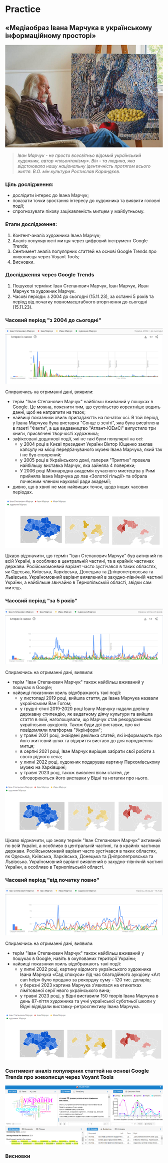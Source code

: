 # Practice

## «Медіаобраз Івана Марчука в українському інформаційному просторі»

![Screnshhot](https://github.com/DmytroStruk1/Practice/blob/main/%D0%86%D0%B2%D0%B0%D0%BD%20%D0%9C%D0%B0%D1%80%D1%87%D1%83%D0%BA%20%D1%84%D0%BE%D1%82%D0%BE.jpg)

>_Іван Марчук - не просто всесвітньо відомий український художник, автор «пльонтанізму». Він - та людина, яка відстоювала нашу національну ідентичність протягом всього життя. В.О. мін культури Ростислав Карандєєв._

### Ціль дослідження:
- дослідити інтерес до Івана Марчук; 
- показати точки зростання інтересу до художника та виявити головні події;
- спрогнозувати пікову зацікавленість митцем у майбутньому. 

### Етапи дослідження:
1. Контент-аналіз художника Івана Марчук;
2. Аналіз популярності митця через цифровий інструмент Google Trends;
3. Сентимент аналіз популярних статтей на основі Google Trends про живописця через Voyant Tools;
4. Висновки.

### Дослідження через Google Trends
1. Пошукові терміни: Іван Степанович Марчук, Іван Марчук, Иван Марчук та художник Марчук.
2. Часові періоди: з 2004 до сьогодні (15.11.23), за останні 5 років та період від початку повномасштабного вторгнення до сьогодні (15.11.23).

### Часовий період "з 2004 до сьогодні"   
![Screnshhot](https://github.com/DmytroStruk1/Practice/blob/main/%D0%97%202004%20%D1%80%D0%BE%D0%BA%D1%83%20%D0%B4%D0%BE....png)

Спираючись на отриманні дані, виявили:
- терім "Іван Степанович Марчук" найбільш вживаний у пошуках в Google. Це можна, пояснити тим, що суспільство коректніше водить данні, щоб не натрапити на тезок;
- найвищі показники хвиль припадаютть на початок осі. В той період, у Івана Марчука була виставка "Сонце в зеніті", яка була висвітлена в газеті "Факти", а ще видавництво "Атлант-ЮЕмСі" випустило три книги, присвячені творчості художника;
- зафіксовані додаткові події, які не такі були популярні на осі:  
  + у 2004 році в Києві президент України Віктор Ющенко заклав капсулу на місці передбачуваного музею Івана Марчука, який так і не був створений;
  + у 2005 році в Українського домі, галерея "Триптих" провела найбільшу виставка Марчук, яка зайняла 4 поверехи;
  + У 2006 році Міжнародна академія сучасного мистецтва у Римі прийняла Івана Марчука до лав «Золотої гільдії» та обрала почесним членом наукової ради академії;
- дивно, що в хвилі не має найвищих точок, щодо інщих часових періодах. 

![Screnshhot](https://github.com/DmytroStruk1/Practice/blob/main/%D0%9C%D0%B0%D1%80%D1%87%D1%83%D0%BA%20%D0%B7%202004%20%D0%B4%D0%BE%20%D1%81%D1%8C%D0%BE%D0%B3%D0%BE%D0%B4%D0%BD%D1%96.png)

Цікаво відзначити, що термін "Іван Степанович Марчук" був активний по всій Україні, а особливо в центральній частині, та в крайніх частинах держави. 
Російськомонвий варіант часто зустічався в таких областях, як Одеська, Київська, Харківська, Донецька та Дніпропетровська та Львівська. 
Україномовний варіант виявлений в захудно-північній частині України, а найбільше звичайно в Тернопільській області, звідки сам митець. 

### Часовий період "за 5 років"   
![Screnshhot](https://github.com/DmytroStruk1/Practice/blob/main/%D0%9C%D0%B0%D1%80%D1%87%D1%83%D0%BA%20%D0%BE%D1%81%D1%82%D0%B0%D0%BD%D0%BD%D1%96%205%20%D1%80%D0%BE%D0%BA%D1%96%D0%B2.png)

Спираючись на отриманні дані, виявили:
- терім "Іван Степанович Марчук" також найбільш вживаний у пошуках в Google;
- найвищі показники хвиль відображають такі події:
   + у листопаді 2019 році, вийшла стаття, де Івана Марчука назвали українським Ван Гогом;
   + у грудні-січні 2019-2020 році Івану Марчуку надали довічну державну стипендію, як видатному діячу культури та вийшла стаття в якій, наголошували, що Марчук став рекордсменом українських аукціонів. Також буди дві виставки, про які повідомляли платформа "Укрінформ";
   + у травні 2021 році, знайдені декілька статей, які інформацють про його життєвий шлях та відкриття виставо до дня народження митця;
   + в серпні 2021 році, Іван Марчук виріщив забрати свої роботи з свого рідного села;
   + у липні 2022 році, художник подарував картину Пархомівському музею на Харківщині;
   + у травні 2023 році, також виявлені вісім статей, де обговорюються його виставки у Відні та нотатки про нього. 

![Screnshhot](https://github.com/DmytroStruk1/Practice/blob/main/%D0%9C%D0%B0%D1%80%D1%87%D1%83%D0%BA%20%D0%B7%D0%B0%205%20%D1%80%D0%BE%D0%BA%D1%96%D0%B2%20%D1%96%20%D0%B4%D0%BE%20%D1%81%D1%8C%D0%B3%D0%BE%D0%B4%D0%BD%D1%96.png)

Цікаво відзначити, що знову термін "Іван Степанович Марчук" активний по всій Україні, а особливо в центральній частині, та в крайніх частинах держави. 
Російськомонвий варіант часто зустічався в таких областях, як Одеська, Київська, Харківська, Донецька та Дніпропетровська та Львівська. 
Україномовний варіант виявлений в захудно-північній частині України, а особливо в Тернопільській області. 

### Часовий період "від початку повно"   
![Screnshhot](https://github.com/DmytroStruk1/Practice/blob/main/%D0%92%D1%96%D0%B4%20%D0%BF%D0%BE%D1%87%D0%B0%D1%82%D0%BA%D1%83%20%D0%B2%D1%96%D0%B9%D0%BD%D0%B8.png)

Спираючись на отриманні дані, виявили:
- терім "Іван Степанович Марчук" також найбільш вживаний у пошуках в Google, навіть в окупованих території України;
- найвищі показники хвиль відображають такі події:
   + у липні 2022 році, картину відомого українського художника Івана Марчука «Сад спокуси» під час благодійного аукціону «Art can help» було продано за рекордну суму - 120 тис. доларів;
   + у березні 2023 картина Марчука з'явилася на етикетках лімітованої серії нвого українського вина;
   + у травні 2023 році, у Відні виставили 150 творів Івана Марчука в день 87-ліття художника та учні української суботньої школи у Відні відвідали виставку-ретроспективу Івана Марчука. 
  
![Screnshhot](https://github.com/DmytroStruk1/Practice/blob/main/%D0%9C%D0%B0%D1%80%D1%87%D1%83%D0%BA%20%D0%B2%D1%96%D0%B4%2024.02.2022.png)

### Сентимент аналіз популярних статтей на основі Google Trends про живописця через Voyant Tools
![Screnshhot](https://github.com/DmytroStruk1/Practice/blob/main/Voyant%20Tools.png)

### Висновки 


